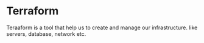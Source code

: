 # Terraform

Teraaform is a tool that help us to create and manage our infrastructure. like servers, database, network etc. 
